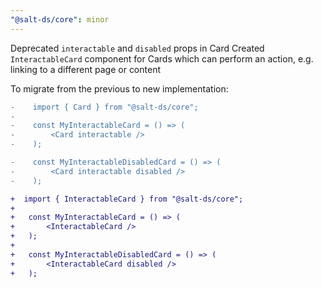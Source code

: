 ```yaml
---
"@salt-ds/core": minor
---
```


Deprecated `interactable` and `disabled` props in Card
Created `InteractableCard` component for Cards which can perform an action, e.g. linking to a different page or content

To migrate from the previous to new implementation:

```diff
-    import { Card } from "@salt-ds/core";
-
-    const MyInteractableCard = () => (
-        <Card interactable />
-    );

-    const MyInteractableDisabledCard = () => (
-        <Card interactable disabled />
-    );

+  import { InteractableCard } from "@salt-ds/core";
+
+   const MyInteractableCard = () => (
+       <InteractableCard />
+   );
+
+   const MyInteractableDisabledCard = () => (
+       <InteractableCard disabled />
+   );
```
